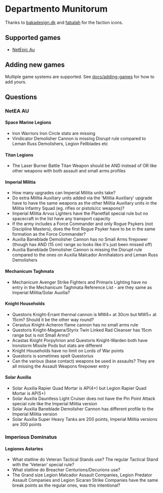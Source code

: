 # Departmento Munitorum

Thanks to [bakadesign.dk](http://bakadesign.dk/warhammer-40-000-icons) and [fabalah](https://fabalah.com) for the faction icons.

## Supported games

* [NetEpic Au](http://epicau.com/mw/index.php/Main_Page)

## Adding new games

Multiple game systems are supported. See [docs/adding-games](./docs/adding-games.md) for how to add yours.

## Questions

### NetEA AU

#### Space Marine Legions

- Iron Warriors Iron Circle stats are missing
- Vindicator Demolisher Cannon is missing Disrupt rule compared to Leman Russ Demolishers, Legion Fellblades etc

#### Titan Legions

- The Laser Burner Battle Titan Weapon should be AND instead of OR like other weapons with both assault and small arms profiles

#### Imperial Militia

- How many upgrades can Imperial Militia units take?
- Do extra Militia Auxiliary units added via the 'Militia Auxiliary' upgrade have to have the same weapons as the other Militia Auxiliary units in the Militia Infantry Squad (eg. rifles or pistols/cc weapons)?
- Imperial Militia Arvus Lighters have the Planetfall special rule but no spacecraft in the list have any transport capacity
- If the army includes a Force Commander and only Rogue Psykers (not Discipline Masters), does the first Rogue Psyker have to be in the same formation as the Force Commander?
- Auxilia Baneblade Demolisher Cannon has no Small Arms firepower (though has AND (15 cm) range so looks like it's just been missed off)
- Auxilia Baneblade Demolisher Cannon is missing the Disrupt rule compared to the ones on Auxilia Malcador Annihalators and Leman Russ Demolishers

#### Mechanicum Taghmata

- Mechanicum Avenger Strike Fighters and Primaris Lighting have no entry in the Mechanicum Taghmata Reference List - are they same as Imperial Militia/Solar Auxilia?

#### Knight Households

- Questoris Knight-Errant thermal cannon is MW4+ at 30cm but MW5+ at 15cm? Should it be the other way round?
- Cerastus Knight-Acheron flame cannon has no small arms rule
- Questoris Knight-Magaera/Styrix Twin Linked Rad Cleanser has 15cm range but is not Small Arms?
- Acastas Knight Porpyhrion and Questoris Knight-Warden both have Ironstorm Missile Pods but stats are different
- Knight Households have no limit on Lords of War points
- Questoris is sometimes spelt Questorius
- Can the various (base contact) weapons be used in assaults? They are all missing the Assault Weapons firepower entry

#### Solar Auxilia

- Solar Auxilia Rapier Quad Mortar is AP(4+) but Legion Rapier Quad Mortar is AP(5+)
- Solar Auxilia Dauntless Light Cruiser does not have the Pin Point Attack special rule like the Imperial Militia version
- Solar Auxilia Baneblade Demolisher Cannon has different profile to the Imperial Militia version
- Solar Auxilia Super Heavy Tanks are 200 points, Imperial Militia versions are 300 points

### Imperious Dominatus

#### Legiones Astartes

- What statline do Veteran Tactical Stands use?  The regular Tactical Stand with the 'Veteran' special rule?
- What statline do Breacher Centurions/Decurions use?
- The Grand size Legion Malcador Assault Companies, Legion Predator Assault Companies and Legion Sicaran Strike Companies have the same break points as the regular ones, was this intentional?
